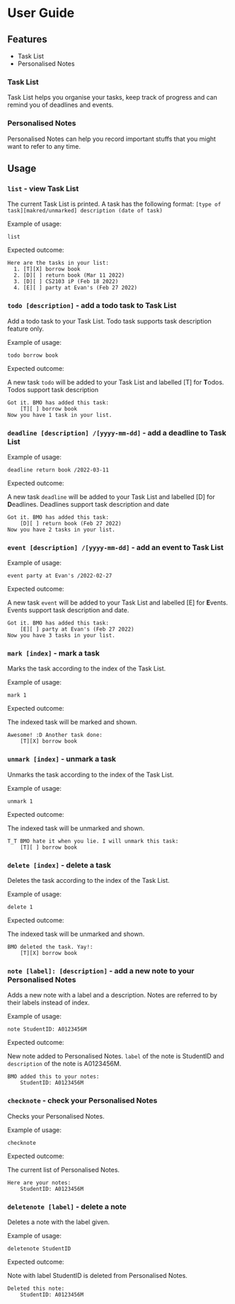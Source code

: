 # User Guide

## Features 
- Task List
- Personalised Notes

### Task List

Task List helps you organise your tasks, keep track of progress and can remind you of deadlines and events.

### Personalised Notes

Personalised Notes can help you record important stuffs that you might want to refer to any time. 

## Usage

### `list` - view Task List

The current Task List is printed. A task has the following format:
`[type of task][makred/unmarked] description (date of task)` 

Example of usage:

`list`

Expected outcome:

```
Here are the tasks in your list:
  1. [T][X] borrow book
  2. [D][ ] return book (Mar 11 2022)
  3. [D][ ] CS2103 iP (Feb 18 2022)
  4. [E][ ] party at Evan's (Feb 27 2022)
```

### `todo [description]` - add a todo task to Task List

Add a todo task to your Task List. Todo task supports task description feature only.

Example of usage:

`todo borrow book`

Expected outcome:

A new task `todo` will be added to your Task List and labelled [T] for **T**odos. Todos support task description 

```
Got it. BMO has added this task:
    [T][ ] borrow book
Now you have 1 task in your list.
```

### `deadline [description] /[yyyy-mm-dd]` - add a deadline to Task List

Example of usage: 

`deadline return book /2022-03-11`

Expected outcome:

A new task `deadline` will be added to your Task List and labelled [D] for **D**eadlines. Deadlines support task description and date

```
Got it. BMO has added this task:
    [D][ ] return book (Feb 27 2022)
Now you have 2 tasks in your list.
```

### `event [description] /[yyyy-mm-dd]` - add an event to Task List

Example of usage:

`event party at Evan's /2022-02-27`

Expected outcome:

A new task `event` will be added to your Task List and labelled [E] for **E**vents. Events support task description and date.

```
Got it. BMO has added this task:
    [E][ ] party at Evan's (Feb 27 2022)
Now you have 3 tasks in your list.
```

### `mark [index]` - mark a task

Marks the task according to the index of the Task List.

Example of usage:

`mark 1`

Expected outcome:

The indexed task will be marked and shown.

```
Awesome! :D Another task done:
    [T][X] borrow book
```

### `unmark [index]` - unmark a task

Unmarks the task according to the index of the Task List.

Example of usage:

`unmark 1`

Expected outcome:

The indexed task will be unmarked and shown.

```
T_T BMO hate it when you lie. I will unmark this task:
    [T][ ] borrow book
```

### `delete [index]` - delete a task

Deletes the task according to the index of the Task List.

Example of usage:

`delete 1`

Expected outcome:

The indexed task will be unmarked and shown.

```
BMO deleted the task. Yay!:
    [T][X] borrow book
```

### `note [label]: [description]` - add a new note to your Personalised Notes

Adds a new note with a label and a description. Notes are referred to by their labels instead of index.

Example of usage:

`note StudentID: A0123456M`

Expected outcome:

New note added to Personalised Notes. `label` of the note is StudentID and `description` of the note is A0123456M. 

```
BMO added this to your notes:
    StudentID: A0123456M
```

### `checknote` - check your Personalised Notes

Checks your Personalised Notes.

Example of usage:

`checknote`

Expected outcome:

The current list of Personalised Notes.

```
Here are your notes:
    StudentID: A0123456M
```

### `deletenote [label]` - delete a note

Deletes a note with the label given.

Example of usage:

`deletenote StudentID`

Expected outcome:

Note with label StudentID is deleted from Personalised Notes.

```
Deleted this note:
    StudentID: A0123456M
```